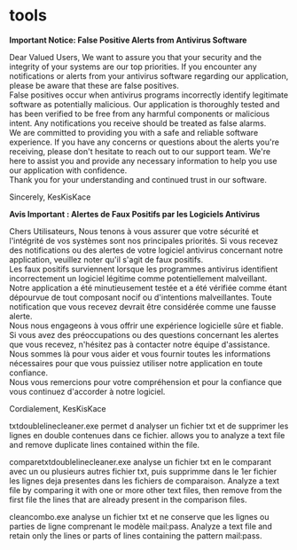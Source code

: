 # tools  
**Important Notice: False Positive Alerts from Antivirus Software**  

Dear Valued Users,
We want to assure you that your security and the integrity of your systems are our top priorities. If you encounter any notifications or alerts from your antivirus software regarding our application, please be aware that these are false positives.  
False positives occur when antivirus programs incorrectly identify legitimate software as potentially malicious. Our application is thoroughly tested and has been verified to be free from any harmful components or malicious intent. Any notifications you receive should be treated as false alarms.  
We are committed to providing you with a safe and reliable software experience. If you have any concerns or questions about the alerts you're receiving, please don't hesitate to reach out to our support team. We're here to assist you and provide any necessary information to help you use our application with confidence.  
Thank you for your understanding and continued trust in our software.  

Sincerely,
KesKisKace


  

**Avis Important : Alertes de Faux Positifs par les Logiciels Antivirus**

Chers Utilisateurs,
Nous tenons à vous assurer que votre sécurité et l'intégrité de vos systèmes sont nos principales priorités. Si vous recevez des notifications ou des alertes de votre logiciel antivirus concernant notre application, veuillez noter qu'il s'agit de faux positifs.  
Les faux positifs surviennent lorsque les programmes antivirus identifient incorrectement un logiciel légitime comme potentiellement malveillant. Notre application a été minutieusement testée et a été vérifiée comme étant dépourvue de tout composant nocif ou d'intentions malveillantes. Toute notification que vous recevez devrait être considérée comme une fausse alerte.  
Nous nous engageons à vous offrir une expérience logicielle sûre et fiable. Si vous avez des préoccupations ou des questions concernant les alertes que vous recevez, n'hésitez pas à contacter notre équipe d'assistance. Nous sommes là pour vous aider et vous fournir toutes les informations nécessaires pour que vous puissiez utiliser notre application en toute confiance.  
Nous vous remercions pour votre compréhension et pour la confiance que vous continuez d'accorder à notre logiciel.

Cordialement,
KesKisKace


txtdoublelinecleaner.exe
permet d analyser un fichier txt et de supprimer les lignes en double contenues dans ce fichier.
allows you to analyze a text file and remove duplicate lines contained within the file.


comparetxtdoublelinecleaner.exe
analyse un fichier txt en le comparant avec un ou plusieurs autres fichier txt, puis supprimme dans le 1er fichier les lignes deja presentes dans les fichiers de comparaison.
Analyze a text file by comparing it with one or more other text files, then remove from the first file the lines that are already present in the comparison files.


cleancombo.exe
analyse un fichier txt et ne conserve que les lignes ou parties de ligne comprenant le modèle mail:pass. 
Analyze a text file and retain only the lines or parts of lines containing the pattern mail:pass.
